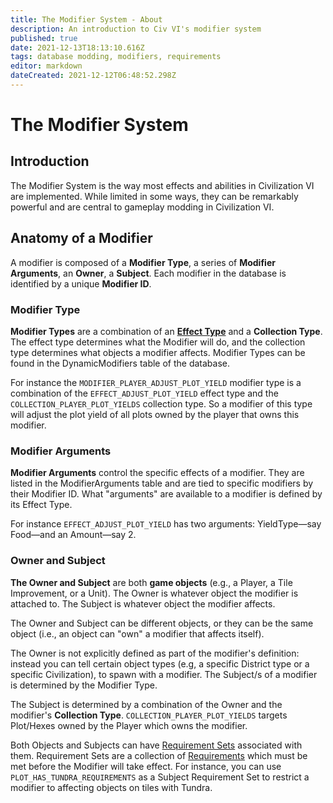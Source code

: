 ```yaml
---
title: The Modifier System - About
description: An introduction to Civ VI's modifier system
published: true
date: 2021-12-13T18:13:10.616Z
tags: database modding, modifiers, requirements
editor: markdown
dateCreated: 2021-12-12T06:48:52.298Z
---
```


# The Modifier System
## Introduction
The Modifier System is the way most effects and abilities in Civilization VI are implemented. While limited in some ways, they can be remarkably powerful and are central to gameplay modding in Civilization VI.

## Anatomy of a Modifier
A modifier is composed of a **Modifier Type**, a series of **Modifier Arguments**, an **Owner**, a **Subject**. Each modifier in the database is identified by a unique **Modifier ID**.

### Modifier Type
**Modifier Types** are a combination of an **[Effect Type](/civilization-vi/database-modding/modifier-system/effect-types-list)** and a **Collection Type**. The effect type determines what the Modifier will do, and the collection type determines what objects a modifier affects. Modifier Types can be found in the DynamicModifiers table of the database.

For instance the `MODIFIER_PLAYER_ADJUST_PLOT_YIELD` modifier type is a combination of the `EFFECT_ADJUST_PLOT_YIELD` effect type and the `COLLECTION_PLAYER_PLOT_YIELDS` collection type. So a modifier of this type will adjust the plot yield of all plots owned by the player that owns this modifier.

### Modifier Arguments

**Modifier Arguments** control the specific effects of a modifier. They are listed in the ModifierArguments table and are tied to specific modifiers by their Modifier ID. What "arguments" are available to a modifier is defined by its Effect Type.

For instance `EFFECT_ADJUST_PLOT_YIELD` has two arguments: YieldType—say Food—and an Amount—say 2.

### Owner and Subject

**The Owner and Subject** are both **game objects** (e.g., a Player, a Tile Improvement, or a Unit). The Owner is whatever object the modifier is attached to. The Subject is whatever object the modifier affects.

The Owner and Subject can be different objects, or they can be the same object (i.e., an object can "own" a modifier that affects itself).

The Owner is not explicitly defined as part of the modifier's definition: instead you can tell certain object types (e.g, a specific District type or a specific Civilization), to spawn with a modifier. The Subject/s of a modifier is determined by the Modifier Type.

The Subject is determined by a combination of the Owner and the modifier's **Collection Type**. `COLLECTION_PLAYER_PLOT_YIELDS` targets Plot/Hexes owned by the Player which owns the modifier.

Both Objects and Subjects can have [Requirement Sets](requirement-sets.md) associated with them. Requirement Sets are a collection of [Requirements](requirements.md) which must be met before the Modifier will take effect. For instance, you can use `PLOT_HAS_TUNDRA_REQUIREMENTS` as a Subject Requirement Set to restrict a modifier to affecting objects on tiles with Tundra.